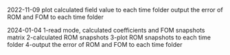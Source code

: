 2022-11-09
plot calculated field value to each time folder 
output the error of ROM and FOM to each time folder

2024-01-04
1-read mode, calculated coefficients and FOM snapshots matrix
2-calculated ROM snapshots
3-plot ROM snapshots to each time folder 
4-output the error of ROM and FOM to each time folder